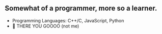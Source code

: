 ## Somewhat of a programmer, more so a learner.

- Programming Languages: C++/C, JavaScript, Python
- 🌱 THERE YOU GOOOO (not me)
